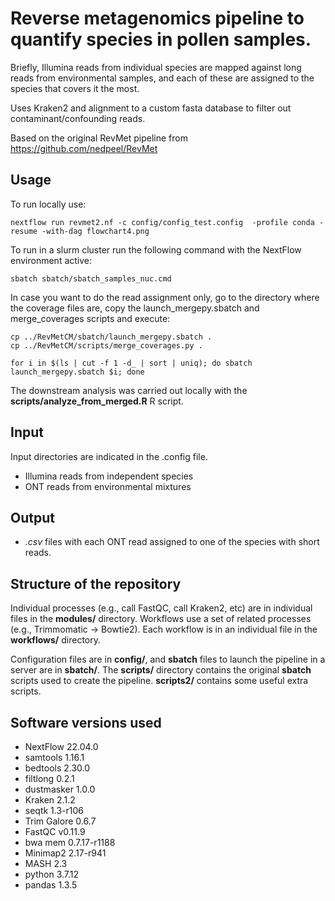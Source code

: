 # Reverse metagenomics pipeline to quantify species in pollen samples. 

Briefly, Illumina reads from individual species are mapped against long reads from environmental samples, and each of these are assigned to the species that covers it the most. 

Uses Kraken2 and alignment to a custom fasta database to filter out contaminant/confounding reads.

Based on the original RevMet pipeline from https://github.com/nedpeel/RevMet 

## Usage

To run locally use: 

```
nextflow run revmet2.nf -c config/config_test.config  -profile conda -resume -with-dag flowchart4.png
```

To run in a slurm cluster run the following command with the NextFlow environment active: 

```
sbatch sbatch/sbatch_samples_nuc.cmd
```

In case you want to do the read assignment only, go to the directory where the coverage files are, copy the launch_mergepy.sbatch and merge_coverages scripts and execute:

```
cp ../RevMetCM/sbatch/launch_mergepy.sbatch .
cp ../RevMetCM/scripts/merge_coverages.py .

for i in $(ls | cut -f 1 -d_ | sort | uniq); do sbatch launch_mergepy.sbatch $i; done
```

The downstream analysis was carried out locally with the **scripts/analyze_from_merged.R** R script.


## Input

Input directories are indicated in the .config file.

- Illumina reads from independent species
- ONT reads from environmental mixtures

## Output
- *.csv* files with each ONT read assigned to one of the species with short reads. 

## Structure of the repository

Individual processes (e.g., call FastQC, call Kraken2, etc) are in individual files in the **modules/** directory.
Workflows use a set of related processes (e.g., Trimmomatic -> Bowtie2). Each workflow is in an individual file in the **workflows/** directory.

Configuration files are in **config/**, and **sbatch** files to launch the pipeline in a server are in **sbatch/**. The **scripts/** directory contains the original **sbatch** scripts used to create the pipeline. **scripts2/** contains some useful extra scripts. 


## Software versions used

- NextFlow	22.04.0
- samtools	1.16.1
- bedtools	2.30.0
- filtlong	0.2.1
- dustmasker	1.0.0
- Kraken	2.1.2
- seqtk	1.3-r106
- Trim Galore	0.6.7
- FastQC	v0.11.9
- bwa mem	0.7.17-r1188
- Minimap2 2.17-r941
- MASH	2.3
- python	3.7.12
- pandas	1.3.5

